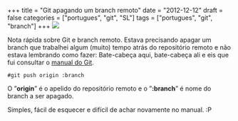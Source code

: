 +++
title = "Git apagando um branch remoto"
date = "2012-12-12"
draft = false
categories = ["portugues", "git", "SL"]
tags = ["portugues", "git", "branch"]
+++
![](/images/220px-Toshiba_Remote_Control_CT-9863.jpg)

Nota rápida sobre Git e branch remoto. Estava precisando apagar um
branch que trabalhei algum (muito) tempo atrás do repositório remoto e
não estava lembrando como fazer: Bate-cabeça aqui, bate-cabeça ali e eis
que fui consultar o [manual do
Git](http://git-scm.com/book/en/Git-Branching-Remote-Branches).

    #git push origin :branch

O ”**origin**” é o apelido do repositório remoto e o ”**:branch**” é
nome do branch a ser apagado.

Simples, fácil de esquecer e difícil de achar novamente no manual. :P
